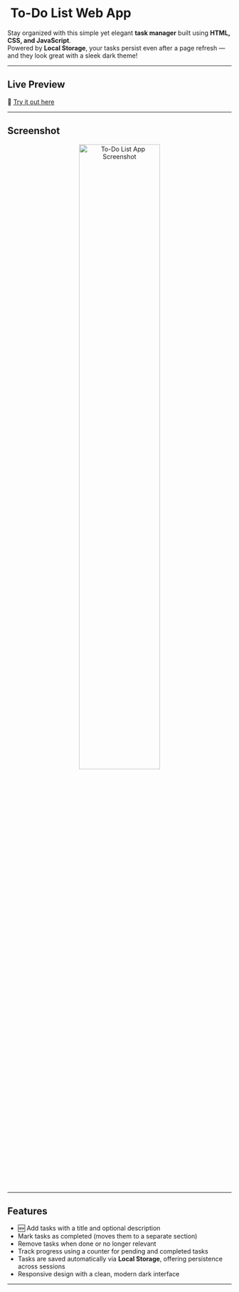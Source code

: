 #  ​ To-Do List Web App

Stay organized with this simple yet elegant **task manager** built using **HTML, CSS, and JavaScript**.  
Powered by **Local Storage**, your tasks persist even after a page refresh — and they look great with a sleek dark theme!

---

##  Live Preview  
🔗 [Try it out here](https://diljith-kp.github.io/To-do-list)

---

##  Screenshot  
<p align="center">
  <img src="https://res.cloudinary.com/dptj37ebu/image/upload/v1753715692/Screenshot2025-07-28204058_asimax.jpg" alt="To-Do List App Screenshot" width="60%">
</p>

---

##  Features  
- 🆕 Add tasks with a title and optional description  
-  Mark tasks as completed (moves them to a separate section)  
-  Remove tasks when done or no longer relevant  
-  Track progress using a counter for pending and completed tasks  
-  Tasks are saved automatically via **Local Storage**, offering persistence across sessions  
-  Responsive design with a clean, modern dark interface

---
